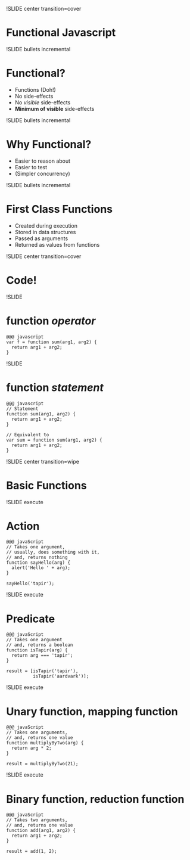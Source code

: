 !SLIDE center transition=cover
# Functional Javascript

!SLIDE bullets incremental
# Functional?

* Functions (Doh!)
* No side-effects
* No *visible* side-effects
* **Minimum of visible** side-effects

!SLIDE bullets incremental

# Why Functional?

* Easier to reason about
* Easier to test
* (Simpler concurrency)

!SLIDE bullets incremental
# First Class Functions

* Created during execution
* Stored in data structures
* Passed as arguments
* Returned as values from functions


!SLIDE center transition=cover
# Code!

!SLIDE
# function *operator*

    @@@ javascript
    var f = function sum(arg1, arg2) {
      return arg1 + arg2;
    }

!SLIDE
# function *statement*

    @@@ javascript
    // Statement
    function sum(arg1, arg2) {
      return arg1 + arg2;
    }

    // Equivalent to
    var sum = function sum(arg1, arg2) {
      return arg1 + arg2;
    }

!SLIDE center transition=wipe
# Basic Functions

!SLIDE execute
# Action

    @@@ javaScript
    // Takes one argument,
    // usually, does something with it,
    // and, returns nothing
    function sayHello(arg) {
      alert('Hello ' + arg);
    }

    sayHello('tapir');

!SLIDE execute
# Predicate

    @@@ javaScript
    // Takes one argument
    // and, returns a boolean
    function isTapir(arg) {
      return arg === 'tapir';
    }

    result = [isTapir('tapir'), 
              isTapir('aardvark')];

!SLIDE execute
# Unary function, mapping function

    @@@ javaScript
    // Takes one arguments,
    // and, returns one value
    function multiplyByTwo(arg) {
      return arg * 2;
    }

    result = multiplyByTwo(21);

!SLIDE execute
# Binary function, reduction function

    @@@ javaScript
    // Takes two arguments,
    // and, returns one value
    function add(arg1, arg2) {
      return arg1 + arg2;
    }

    result = add(1, 2);

